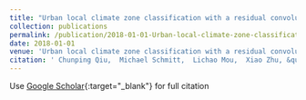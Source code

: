 ```yaml
---
title: "Urban local climate zone classification with a residual convolutional neural network and multi-seasonal Sentinel-2 images"
collection: publications
permalink: /publication/2018-01-01-Urban-local-climate-zone-classification-with-a-residual-convolutional-neural-network-and-multi-seasonal-Sentinel-2-images
date: 2018-01-01
venue: 'Urban local climate zone classification with a residual convolutional neural network and multi-seasonal Sentinel-2 images'
citation: ' Chunping Qiu,  Michael Schmitt,  Lichao Mou,  Xiao Zhu, &quot;Urban local climate zone classification with a residual convolutional neural network and multi-seasonal Sentinel-2 images.&quot; Urban local climate zone classification with a residual convolutional neural network and multi-seasonal Sentinel-2 images, 2018.'
---
```

Use [Google Scholar](https://scholar.google.com/scholar?q=Urban+local+climate+zone+classification+with+a+residual+convolutional+neural+network+and+multi+seasonal+Sentinel+2+images){:target="_blank"} for full citation